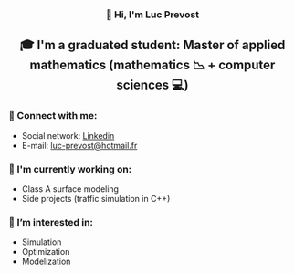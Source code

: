 <h3 align="center">
👋 Hi, I'm Luc Prevost
</h3>

<h2 align="center">
🎓 I'm a graduated student: Master of applied mathematics (mathematics 📉 + computer sciences 💻)
</h2> 

### 🤝 Connect with me:
- Social network: [Linkedin](https://www.linkedin.com/in/prevost-luc)
- E-mail: luc-prevost@hotmail.fr

### 🔭 I'm currently working on:
- Class A surface modeling
- Side projects (traffic simulation in C++)

### 👀 I’m interested in:
- Simulation
- Optimization
- Modelization

